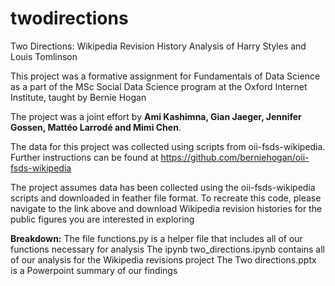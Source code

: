 # twodirections
Two Directions: Wikipedia Revision History Analysis of Harry Styles and Louis Tomlinson

This project was a formative assignment for Fundamentals of Data Science as a part of the MSc Social Data Science program at the Oxford Internet Institute, taught by Bernie Hogan

The project was a joint effort by **Ami Kashimna, Gian Jaeger, Jennifer Gossen, Mattéo Larrodé and Mimi Chen**.

The data for this project was collected using scripts from oii-fsds-wikipedia. Further instructions can be found at https://github.com/berniehogan/oii-fsds-wikipedia

The project assumes data has been collected using the oii-fsds-wikipedia scripts and downloaded in feather file format. To recreate this code, please navigate to the link above and download Wikipedia revision histories for the public figures you are interested in exploring 

**Breakdown:**
The file functions.py is a helper file that includes all of our functions necessary for analysis
The ipynb two_directions.ipynb contains all of our analysis for the Wikipedia revisions project
The Two directions.pptx is a Powerpoint summary of our findings 
